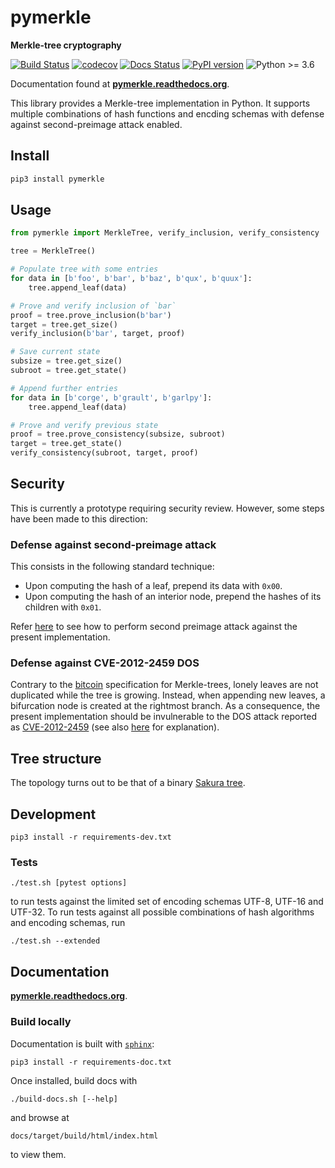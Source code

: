 # pymerkle

**Merkle-tree cryptography**

[![Build Status](https://travis-ci.com/fmerg/pymerkle.svg?branch=master)](https://travis-ci.com/github/fmerg/pymerkle)
[![codecov](https://codecov.io/gh/fmerg/pymerkle/branch/master/graph/badge.svg)](https://codecov.io/gh/fmerg/pymerkle)
[![Docs Status](https://readthedocs.org/projects/pymerkle/badge/?version=latest)](http://pymerkle.readthedocs.org)
[![PyPI version](https://badge.fury.io/py/pymerkle.svg)](https://pypi.org/project/pymerkle/)
![Python >= 3.6](https://img.shields.io/badge/python-%3E%3D%203.6-blue.svg)

Documentation found at **[pymerkle.readthedocs.org](http://pymerkle.readthedocs.org/)**.

This library provides a Merkle-tree implementation in Python. It supports
multiple combinations of hash functions and encding schemas with defense against
second-preimage attack enabled.

## Install

```bash
pip3 install pymerkle
```

## Usage

```python
from pymerkle import MerkleTree, verify_inclusion, verify_consistency

tree = MerkleTree()

# Populate tree with some entries
for data in [b'foo', b'bar', b'baz', b'qux', b'quux']:
    tree.append_leaf(data)

# Prove and verify inclusion of `bar`
proof = tree.prove_inclusion(b'bar')
target = tree.get_size()
verify_inclusion(b'bar', target, proof)

# Save current state
subsize = tree.get_size()
subroot = tree.get_state()

# Append further entries
for data in [b'corge', b'grault', b'garlpy']:
    tree.append_leaf(data)

# Prove and verify previous state
proof = tree.prove_consistency(subsize, subroot)
target = tree.get_state()
verify_consistency(subroot, target, proof)
```

## Security

This is currently a prototype requiring security review. However, some steps have
been made to this direction:

### Defense against second-preimage attack

This consists in the following standard technique:

- Upon computing the hash of a leaf, prepend its data with `0x00`.
- Upon computing the hash of an interior node, prepend the hashes of its
  children with `0x01`.

Refer [here](./tests/test_defense.py) to see how to perform second preimage
attack against the present implementation.


### Defense against CVE-2012-2459 DOS

Contrary to the [bitcoin](https://en.bitcoin.it/wiki/Protocol_documentation#Merkle_Trees)
specification for Merkle-trees, lonely leaves are not duplicated while the tree is growing.
Instead, when appending new leaves, a bifurcation node is created at the rightmost branch.
As a consequence, the present implementation should be invulnerable to the DOS attack reported as
[CVE-2012-2459](https://nvd.nist.gov/vuln/detail/CVE-2012-2459) (see also
[here](https://github.com/bitcoin/bitcoin/blob/bccb4d29a8080bf1ecda1fc235415a11d903a680/src/consensus/merkle.cpp)
for explanation).

## Tree structure

The topology turns out to be that of a binary [Sakura tree](https://keccak.team/files/Sakura.pdf).

## Development

```commandline
pip3 install -r requirements-dev.txt
```

### Tests

```commandline
./test.sh [pytest options]
```

to run tests against the limited set of encoding schemas UTF-8, UTF-16 and
UTF-32. To run tests against all possible combinations of hash algorithms and
encoding schemas, run

```commandline
./test.sh --extended
```

## Documentation

**[pymerkle.readthedocs.org](http://pymerkle.readthedocs.org/)**.

### Build locally

Documentation is built with
[`sphinx`](https://www.sphinx-doc.org/en/master/index.html):

```commandline
pip3 install -r requirements-doc.txt
```

Once installed, build docs with

```commandline
./build-docs.sh [--help]
```

and browse at

```
docs/target/build/html/index.html
```

to view them.
